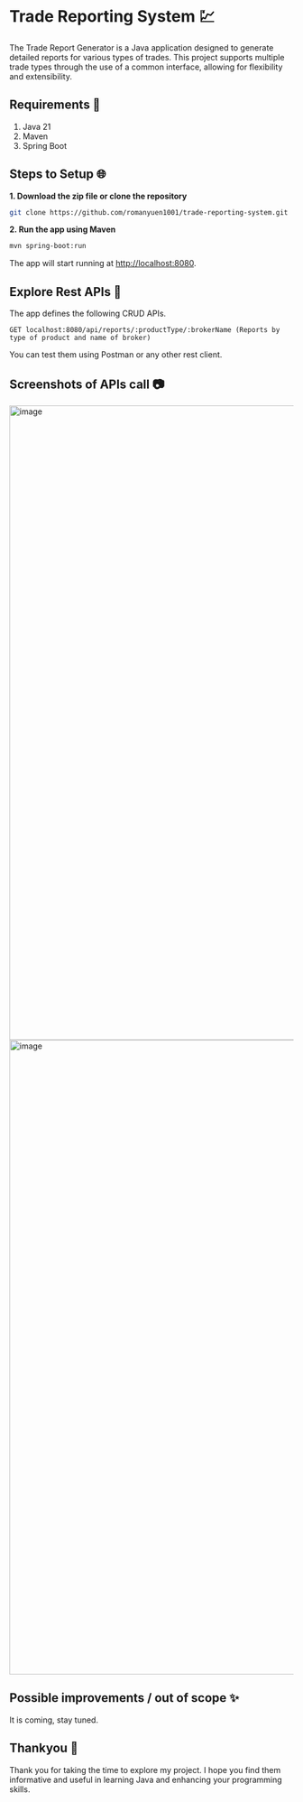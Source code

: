 # Trade Reporting System 💹

The Trade Report Generator is a Java application designed to generate detailed reports for various types of trades. This project supports multiple trade types through the use of a common interface, allowing for flexibility and extensibility.

## Requirements 📂
1. Java 21
2. Maven 
3. Spring Boot

## Steps to Setup 🌐
**1. Download the zip file or clone the repository**
```bash
git clone https://github.com/romanyuen1001/trade-reporting-system.git
```

**2. Run the app using Maven**
```bash
mvn spring-boot:run
```
The app will start running at <http://localhost:8080>.

## Explore Rest APIs 🔗

The app defines the following CRUD APIs.
  
    GET localhost:8080/api/reports/:productType/:brokerName (Reports by type of product and name of broker)
    
You can test them using Postman or any other rest client.

## Screenshots of APIs call 📷
<img width="1125" alt="image" src="https://github.com/user-attachments/assets/dc2a18f6-ac54-4d15-b327-9179ad83eee4">
<img width="1125" alt="image" src="https://github.com/user-attachments/assets/e07446ca-3b75-4e03-b785-0b3dc96bdfbd">

## Possible improvements / out of scope ✨ 
It is coming, stay tuned.

## Thankyou 🤗
Thank you for taking the time to explore my project. I hope you find them informative and useful in learning Java and enhancing your programming skills.

